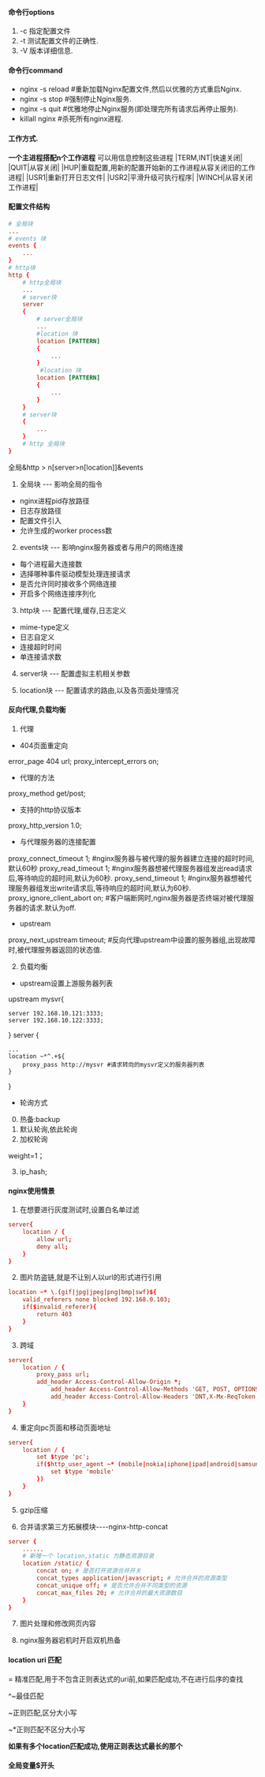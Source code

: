 #### 命令行options

1. -c 指定配置文件
2. -t 测试配置文件的正确性.
3. -V 版本详细信息.

#### 命令行command

* nginx -s reload #重新加载Nginx配置文件,然后以优雅的方式重启Nginx.
* nginx -s stop #强制停止Nginx服务.
* nginx -s quit #优雅地停止Nginx服务(即处理完所有请求后再停止服务).
* killall nginx #杀死所有nginx进程.

#### 工作方式.

**一个主进程搭配n个工作进程**
可以用信息控制这些进程
|TERM,INT|快速关闭|
|QUIT|从容关闭|
|HUP|重载配置,用新的配置开始新的工作进程从容关闭旧的工作进程|
|USR1|重新打开日志文件|
|USR2|平滑升级可执行程序|
|WINCH|从容关闭工作进程|

#### 配置文件结构

``` conf
# 全局块
...  
# events 块
events {
    ...
}
# http块
http {
    # http全局块
    ...
    # server块
    server
    {
        # server全局块
        ...
        #location 块
        location [PATTERN] 
        {
            ...
        }
         #location 块
        location [PATTERN] 
        {
            ...
        }
    }
    # server块
    {
        ...
    }
    # http 全局块
}
```

全局&http > n[server>n[location]]&events

1. 全局块 --- 影响全局的指令
* nginx进程pid存放路径
* 日志存放路径
* 配置文件引入
* 允许生成的worker process数

2. events块 --- 影响nginx服务器或者与用户的网络连接
* 每个进程最大连接数
* 选择哪种事件驱动模型处理连接请求
* 是否允许同时接收多个网络连接
* 开启多个网络连接序列化

3. http块 --- 配置代理,缓存,日志定义
* mime-type定义
* 日志自定义
* 连接超时时间
* 单连接请求数

4. server块 --- 配置虚拟主机相关参数

5. location块 --- 配置请求的路由,以及各页面处理情况

#### 反向代理,负载均衡

1. 代理
* 404页面重定向

error_page 404 url; 
proxy_intercept_errors on; 

* 代理的方法

proxy_method get/post; 

* 支持的http协议版本

proxy_http_version 1.0; 

* 与代理服务器的连接配置

proxy_connect_timeout 1; #nginx服务器与被代理的服务器建立连接的超时时间,默认60秒
proxy_read_timeout 1; #nginx服务器想被代理服务器组发出read请求后,等待响应的超时间,默认为60秒.
proxy_send_timeout 1; #nginx服务器想被代理服务器组发出write请求后,等待响应的超时间,默认为60秒.
proxy_ignore_client_abort on; #客户端断网时,nginx服务器是否终端对被代理服务器的请求.默认为off.

* upstream

proxy_next_upstream timeout; #反向代理upstream中设置的服务器组,出现故障时,被代理服务器返回的状态值.

2. 负载均衡
* upstream设置上游服务器列表

upstream mysvr{

    server 192.168.10.121:3333;
    server 192.168.10.122:3333;

}
server {

    ...
    location ~*^.+${
        proxy_pass http://mysvr #请求转向的mysvr定义的服务器列表
    }

}

* 轮询方式
0. 热备:backup
1. 默认轮询,依此轮询
2. 加权轮询

weight=1；

3. ip_hash;

#### nginx使用情景

1. 在想要进行灰度测试时,设置白名单过滤

``` conf
server{
    location / {
        allow url;
        deny all;
    }
}
```

2. 图片防盗链,就是不让别人以url的形式进行引用

``` conf
location ~* \.(gif|jpg|jpeg|png|bmp|swf)${
    valid_referers none blocked 192.168.0.103;
    if($invalid_referer){
        return 403
    }
}
```

3. 跨域

``` conf
server{
    location / {
        proxy_pass url;
        add_header Access-Control-Allow-Origin *;
            add_header Access-Control-Allow-Methods 'GET, POST, OPTIONS';
            add_header Access-Control-Allow-Headers 'DNT,X-Mx-ReqToken,Keep-Alive,User-Agent,X-Requested-With,If-Modified-Since,Cache-Control,Content-Type,Authorization';
    }
}
```

4. 重定向pc页面和移动页面地址

``` conf
server{
    location / {
        set $type 'pc';
        if($http_user_agent ~* (mobile|nokia|iphone|ipad|android|samsung|htc|blackberry){
            set $type 'mobile'
        })
    }
}
```

5. gzip压缩

6. 合并请求第三方拓展模块----nginx-http-concat

``` conf
server {
    ......
    # 新增一个 location,static 为静态资源目录
    location /static/ {
        concat on; # 是否打开资源合并开关
        concat_types application/javascript; # 允许合并的资源类型
        concat_unique off; # 是否允许合并不同类型的资源
        concat_max_files 20; # 允许合并的最大资源数目
    }
}
```

7. 图片处理和修改网页内容


8. nginx服务器宕机时开启双机热备

#### location uri 匹配
= 精准匹配,用于不包含正则表达式的uri前,如果匹配成功,不在进行后序的查找

^~最佳匹配

~正则匹配,区分大小写

~*正则匹配不区分大小写

**如果有多个location匹配成功,使用正则表达式最长的那个**


#### 全局变量$开头